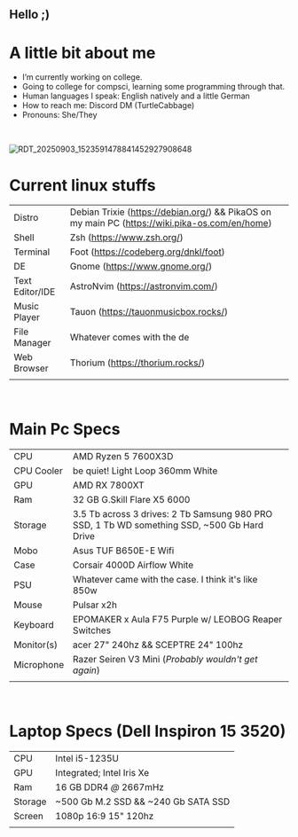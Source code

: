 ## Hello ;)

# A little bit about me
- I’m currently working on college.
- Going to college for compsci, learning some programming through that.
- Human languages I speak: English natively and a little German
- How to reach me: Discord DM (TurtleCabbage)
- Pronouns: She/They<br/>
<br/>

![RDT_20250903_1523591478841452927908648](https://github.com/user-attachments/assets/7adf384c-ae42-4aa4-a802-5fa9133b76eb)
<br/>

# Current linux stuffs
| | |
| --- | --- |
| Distro | Debian Trixie (https://debian.org/) && PikaOS on my main PC (https://wiki.pika-os.com/en/home)|
| Shell | Zsh (https://www.zsh.org/) |
| Terminal | Foot (https://codeberg.org/dnkl/foot) |
| DE | Gnome (https://www.gnome.org/) |
| Text Editor/IDE | AstroNvim (https://astronvim.com/) |
| Music Player | Tauon (https://tauonmusicbox.rocks/) |
| File Manager | Whatever comes with the de |
| Web Browser | Thorium (https://thorium.rocks/) |
| | |<br/>
<br/>

# Main Pc Specs
| | |
| --- | --- |
| CPU | AMD Ryzen 5 7600X3D |
| CPU Cooler | be quiet! Light Loop 360mm White |
| GPU | AMD RX 7800XT |
| Ram | 32 GB G.Skill Flare X5 6000 |
| Storage | 3.5 Tb across 3 drives: 2 Tb Samsung 980 PRO SSD, 1 Tb WD something SSD, ~500 Gb Hard Drive |
| Mobo | Asus TUF B650E-E Wifi
| Case | Corsair 4000D Airflow White |
| PSU | Whatever came with the case. I think it's like 850w |
| Mouse | Pulsar x2h |
| Keyboard | EPOMAKER x Aula F75 Purple w/ LEOBOG Reaper Switches |
| Monitor(s) | acer 27" 240hz && SCEPTRE 24" 100hz |
| Microphone | Razer Seiren V3 Mini (<i>Probably wouldn't get again</i>) |
| | |<br/>
<br/>

# Laptop Specs (Dell Inspiron 15 3520)
| | |
| --- | --- |
| CPU | Intel i5-1235U |
| GPU | Integrated; Intel Iris Xe |
| Ram | 16 GB DDR4 _@_ 2667mHz |
| Storage | ~500 Gb M.2 SSD && ~240 Gb SATA SSD |
| Screen | 1080p 16:9 15" 120hz |
| | |<br/>
<br/>
<!--
# Personal things
| | |
| --- | --- |
| Phone | Samsung Galaxy s25+ (Way overspec'd for what I use it for) |
| Watch | Samsung Galaxy Watch6 Classic |
| Started HRT | Jan 4, 2025 |
| Least favorite number | Four |
| Mental illnesses | Many (Depression maybe bipolar, anxiety, gender dysphoria, adhd, insomnia) |
| Favorite color | Pastel purple |
| | |
-->
